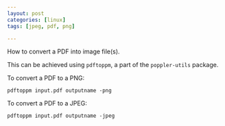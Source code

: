 ```yaml
---
layout: post
categories: [linux]
tags: [jpeg, pdf, png]

---
```

How to convert a PDF into image file(s).

<!--more-->

This can be achieved using `pdftoppm`, a part of the `poppler-utils` package.

To convert a PDF to a PNG:

```
pdftoppm input.pdf outputname -png
```

To convert a PDF to a JPEG:

```
pdftoppm input.pdf outputname -jpeg
```
